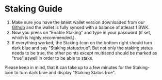 # Staking Guide

1. Make sure you have the latest wallet version downloaded from our [Github](https://github.com/bulwark-crypto/Bulwark/releases) and the wallet is fully synced with a balance of atleast 1 BWK.
2. Now you press on "Enable Staking" and type in your password (if set, which is highly recommended.).
3. If everything worked, the Staking-Icon on the bottom right should turn dark blue and say "Staking status:true". But not only the staking status needs to be true, the other points except multisend should be marked as "true" aswell in order to be able to stake.

Please keep in mind, that it can take up to a few minutes for the Staking-Icon to turn dark blue and display "Staking Status:true".
